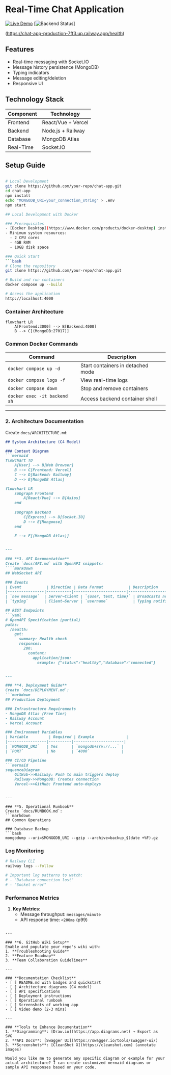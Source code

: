 # Real-Time Chat Application

[![Live Demo](https://img.shields.io/badge/demo-live-brightgreen)](https://chat-app-production-7ff3.up.railway.app)
[![Backend Status](https://img.shields.io/endpoint?url=https://chat-app-production-7ff3.up.railway.app/health)]

(https://chat-app-production-7ff3.up.railway.app/health)

## Features
- Real-time messaging with Socket.IO
- Message history persistence (MongoDB)
- Typing indicators
- Message editing/deletion
- Responsive UI

## Technology Stack

| Component      | Technology               |
|----------------|--------------------------|
| Frontend       | React/Vue + Vercel       |
| Backend        | Node.js + Railway        |
| Database       | MongoDB Atlas            |
| Real-Time      | Socket.IO                |

## Setup Guide
```bash

# Local Development
git clone https://github.com/your-repo/chat-app.git
cd chat-app
npm install
echo "MONGODB_URI=your_connection_string" > .env
npm start

## Local Development with Docker

### Prerequisites
- [Docker Desktop](https://www.docker.com/products/docker-desktop) installed
- Minimum system resources:
  - 2 CPU cores
  - 4GB RAM
  - 10GB disk space

### Quick Start
```bash
# Clone the repository
git clone https://github.com/your-repo/chat-app.git

# Build and run containers
docker compose up --build

# Access the application
http://localhost:4000
```

### Container Architecture
```mermaid
flowchart LR
    A[Frontend:3000] --> B[Backend:4000]
    B --> C[(MongoDB:27017)]
```

### Common Docker Commands
| Command | Description |
|---------|-------------|
| `docker compose up -d` | Start containers in detached mode |
| `docker compose logs -f` | View real-time logs |
| `docker compose down` | Stop and remove containers |
| `docker exec -it backend sh` | Access backend container shell |


---

### **2. Architecture Documentation**
Create `docs/ARCHITECTURE.md`:
```markdown
## System Architecture (C4 Model)

### Context Diagram
```mermaid
flowchart TD
    A[User] --> B[Web Browser]
    B --> C[Frontend: Vercel]
    C --> D[Backend: Railway]
    D --> E[MongoDB Atlas]

flowchart LR
    subgraph Frontend
        A[React/Vue] --> B[Axios]
    end
    
    subgraph Backend
        C[Express] --> D[Socket.IO]
        D --> E[Mongoose]
    end
    
    E --> F[(MongoDB Atlas)]


---

### **3. API Documentation**
Create `docs/API.md` with OpenAPI snippets:
````markdown
## WebSocket API

### Events
| Event           | Direction | Data Format           | Description           |
|----------------|-----------|-----------------------|-----------------------|
| `new message`  | Server→Client | `{user, text, time}` | Broadcasts new messages |
| `typing`       | Client→Server | `username`           | Typing notifications |

## REST Endpoints
```yaml
# OpenAPI Specification (partial)
paths:
  /health:
    get:
      summary: Health check
      responses:
        200:
          content:
            application/json:
              example: {"status":"healthy","database":"connected"}


---

### **4. Deployment Guide**
Create `docs/DEPLOYMENT.md`:
```markdown
## Production Deployment

### Infrastructure Requirements
- MongoDB Atlas (Free Tier)
- Railway Account
- Vercel Account

### Environment Variables
| Variable         | Required | Example              |
|-----------------|----------|----------------------|
| `MONGODB_URI`   | Yes      | `mongodb+srv://...` |
| `PORT`          | No       | `4000`              |

### CI/CD Pipeline
```mermaid
sequenceDiagram
    GitHub->>Railway: Push to main triggers deploy
    Railway->>MongoDB: Creates connection
    Vercel->>GitHub: Frontend auto-deploys
```
```

---

### **5. Operational Runbook**
Create `docs/RUNBOOK.md`:
```markdown
## Common Operations

### Database Backup
```bash
mongodump --uri=$MONGODB_URI --gzip --archive=backup_$(date +%F).gz
```

### Log Monitoring
```bash
# Railway CLI
railway logs --follow

# Important log patterns to watch:
# - "Database connection lost"
# - "Socket error" 
```

### Performance Metrics
1. **Key Metrics**:
   - Message throughput: `messages/minute`
   - API response time: `<200ms` (p99)
```

---

### **6. GitHub Wiki Setup**
Enable and populate your repo's wiki with:
1. **Troubleshooting Guide**
2. **Feature Roadmap**
3. **Team Collaboration Guidelines**

---

### **Documentation Checklist**
- [ ] README.md with badges and quickstart
- [ ] Architecture diagrams (C4 model)
- [ ] API specifications
- [ ] Deployment instructions
- [ ] Operational runbook
- [ ] Screenshots of working app
- [ ] Video demo (2-3 mins)

---

### **Tools to Enhance Documentation**
1. **Diagramming**: [Draw.io](https://app.diagrams.net) → Export as SVG
2. **API Docs**: [Swagger UI](https://swagger.io/tools/swagger-ui/)
3. **Screenshots**: [CleanShot X](https://cleanshot.com) (annotate images)

Would you like me to generate any specific diagram or example for your actual architecture? I can create customized mermaid diagrams or sample API responses based on your code.
